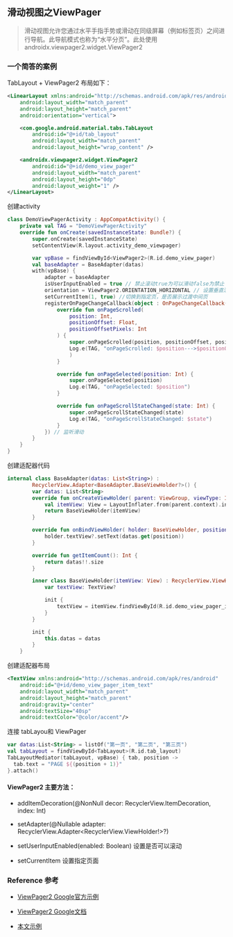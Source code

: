 ## 滑动视图之ViewPager
> 滑动视图允许您通过水平手指手势或滑动在同级屏幕（例如标签页）之间进行导航。此导航模式也称为“水平分页”。此处使用androidx.viewpager2.widget.ViewPager2

### 一个简答的案例

TabLayout + ViewPager2 布局如下：

```xml
<LinearLayout xmlns:android="http://schemas.android.com/apk/res/android"
    android:layout_width="match_parent"
    android:layout_height="match_parent"
    android:orientation="vertical">

    <com.google.android.material.tabs.TabLayout
        android:id="@+id/tab_layout"
        android:layout_width="match_parent"
        android:layout_height="wrap_content" />

    <androidx.viewpager2.widget.ViewPager2
        android:id="@+id/demo_view_pager"
        android:layout_width="match_parent"
        android:layout_height="0dp"
        android:layout_weight="1" />
</LinearLayout>

```

创建activity

```kotlin
class DemoViewPagerActivity : AppCompatActivity() {
    private val TAG = "DemoViewPagerActivity"
    override fun onCreate(savedInstanceState: Bundle?) {
        super.onCreate(savedInstanceState)
        setContentView(R.layout.activity_demo_viewpager)

        var vpBase = findViewById<ViewPager2>(R.id.demo_view_pager)
        val baseAdapter = BaseAdapter(datas)
        with(vpBase) {
            adapter = baseAdapter
            isUserInputEnabled = true // 禁止滚动true为可以滑动false为禁止
            orientation = ViewPager2.ORIENTATION_HORIZONTAL // 设置垂直滚动ORIENTATION_VERTICAL
            setCurrentItem(1, true) //切换到指定页，是否展示过渡中间页
            registerOnPageChangeCallback(object : OnPageChangeCallback() {
                override fun onPageScrolled(
                    position: Int,
                    positionOffset: Float,
                    positionOffsetPixels: Int
                ) {
                    super.onPageScrolled(position, positionOffset, positionOffsetPixels)
                    Log.e(TAG, "onPageScrolled: $position--->$positionOffset--->$positionOffsetPixels"
                    )
                }

                override fun onPageSelected(position: Int) {
                    super.onPageSelected(position)
                    Log.e(TAG, "onPageSelected: $position")
                }

                override fun onPageScrollStateChanged(state: Int) {
                    super.onPageScrollStateChanged(state)
                    Log.e(TAG, "onPageScrollStateChanged: $state")
                }
            }) // 监听滑动
        }
    }
}

``` 

创建适配器代码

```kotlin
internal class BaseAdapter(datas: List<String>) :
        RecyclerView.Adapter<BaseAdapter.BaseViewHolder?>() {
        var datas: List<String>
        override fun onCreateViewHolder( parent: ViewGroup, viewType: Int): BaseViewHolder {
            val itemView: View = LayoutInflater.from(parent.context).inflate(R.layout.v_demo_view_page_item_text, parent, false)
            return BaseViewHolder(itemView)
        }

        override fun onBindViewHolder( holder: BaseViewHolder, position: Int) {
            holder.textView?.setText(datas.get(position))
        }

        override fun getItemCount(): Int {
            return datas!!.size
        }

        inner class BaseViewHolder(itemView: View) : RecyclerView.ViewHolder(itemView) {
            var textView: TextView?

            init {
                textView = itemView.findViewById(R.id.demo_view_pager_item_text)
            }
        }

        init {
            this.datas = datas
        }
    }
```

创建适配器布局

```xml
<TextView xmlns:android="http://schemas.android.com/apk/res/android"
    android:id="@+id/demo_view_pager_item_text"
    android:layout_width="match_parent"
    android:layout_height="match_parent"
    android:gravity="center"
    android:textSize="40sp"
    android:textColor="@color/accent"/>

```

连接 tabLayou和 ViewPager

```kotlin
var datas:List<String> = listOf("第一页", "第二页", "第三页")
val tabLayout = findViewById<TabLayout>(R.id.tab_layout)
TabLayoutMediator(tabLayout, vpBase) { tab, position ->
  tab.text = "PAGE ${(position + 1)}"
}.attach()
```

#### ViewPager2 主要方法：

* addItemDecoration(@NonNull decor: RecyclerView.ItemDecoration, index: Int)

* setAdapter(@Nullable adapter: RecyclerView.Adapter<RecyclerView.ViewHolder!>?)

* setUserInputEnabled(enabled: Boolean) 设置是否可以滚动

* setCurrentItem 设置指定页面

### Reference 参考

* [ViewPager2 Google官方示例](https://github.com/android/views-widgets-samples/tree/master/ViewPager2)

* [ViewPager2 Google文档](https://developer.android.google.cn/guide/navigation/navigation-swipe-view-2)

* [本文示例](https://github.com/edgardeng/good-kotlin-app/blob/master/app/src/main/java/com/edgar/movie/demo/activity)

